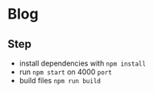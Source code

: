# Blog

## Step
- install dependencies with `npm install`
- run `npm start` on 4000 `port`
- build files `npm run build`